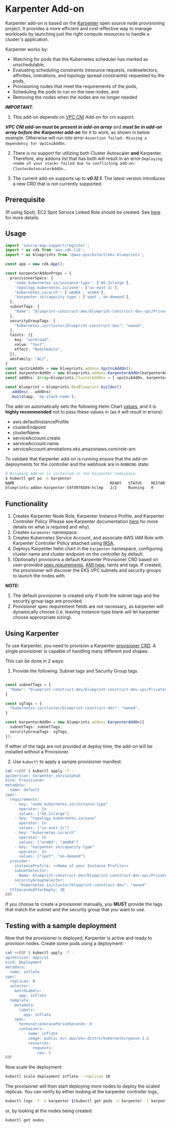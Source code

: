 # Karpenter Add-on

Karpenter add-on is based on the [Karpenter](https://github.com/aws/karpenter) open source node provisioning project. It provides a more efficient and cost-effective way to manage workloads by launching just the right compute resources to handle a cluster's application. 

Karpenter works by:

* Watching for pods that the Kubernetes scheduler has marked as unschedulable,
* Evaluating scheduling constraints (resource requests, nodeselectors, affinities, tolerations, and topology spread constraints) requested by the pods,
* Provisioning nodes that meet the requirements of the pods,
* Scheduling the pods to run on the new nodes, and
* Removing the nodes when the nodes are no longer needed

***IMPORTANT***: 

1. This add-on depends on [VPC CNI](vpc-cni.md) Add-on for cni support.

***VPC CNI add-on must be present in add-on array*** and ***must be in add-on array before the Karpenter add-on*** for it to work, as shown in below example. Otherwise will run into error `Assertion failed: Missing a dependency for VpcCniAddOn`.

2. There is no support for utilizing both Cluster Autoscaler **and** Karpenter. Therefore, any addons list that has both will result in an error `Deploying <name of your stack> failed due to conflicting add-on: ClusterAutoscalerAddOn.`. 

3. The current add-on supports up to ***v0.12.1***. The latest version introduces a new CRD that is not currently supported.

## Prerequisite

(If using Spot), EC2 Spot Service Linked Role should be created. See [here](https://docs.aws.amazon.com/batch/latest/userguide/spot_fleet_IAM_role.html) for more details.

## Usage

```typescript
import 'source-map-support/register';
import * as cdk from 'aws-cdk-lib';
import * as blueprints from '@aws-quickstart/eks-blueprints';

const app = new cdk.App();

const karpenterAddonProps = {
  provisionerSpecs: {
    'node.kubernetes.io/instance-type': ['m5.2xlarge'],
    'topology.kubernetes.io/zone': ['us-east-1c'],
    'kubernetes.io/arch': ['amd64','arm64'],
    'karpenter.sh/capacity-type': ['spot','on-demand'],
  },
  subnetTags: {
    "Name": "blueprint-construct-dev/blueprint-construct-dev-vpc/PrivateSubnet1",
  },
  securityGroupTags: {
    "kubernetes.io/cluster/blueprint-construct-dev": "owned",
  },
  taints: [{
    key: "workload",
    value: "test",
    effect: "NoSchedule",
  }],
  amiFamily: "AL2",
}
const vpcCniAddOn = new blueprints.addons.VpcCniAddOn();
const karpenterAddOn = new blueprints.addons.KarpenterAddOn(karpenterAddonProps);
const addOns: Array<blueprints.ClusterAddOn> = [ vpcCniAddOn, karpenterAddOn ];

const blueprint = blueprints.EksBlueprint.builder()
  .addOns(...addOns)
  .build(app, 'my-stack-name');
```

The add-on automatically sets the following Helm Chart [values](https://github.com/aws/karpenter/tree/main/charts/karpenter#values), and it is **highly recommended** not to pass these values in (as it will result in errors):
- aws.defaultInstanceProfile
- clusterEndpoint
- clusterName
- serviceAccount.create
- serviceAccount.name
- serviceAccount.annotations.eks.amazonaws.com/role-arn

To validate that Karpenter add-on is running ensure that the add-on deployments for the controller and the webhook are in `RUNNING` state:

```bash
# Assuming add-on is installed in the karpenter namespace.
$ kubectl get po -n karpenter
NAME                                          READY   STATUS    RESTARTS   AGE
blueprints-addon-karpenter-54fd978b89-hclmp   2/2     Running   0          99m
```

## Functionality

1. Creates Karpenter Node Role, Karpenter Instance Profile, and Karpenter Controller Policy (Please see Karpenter documentation [here](https://karpenter.sh/docs/getting-started/) for more details on what is required and why).
2. Creates `karpenter` namespace.
3. Creates Kubernetes Service Account, and associate AWS IAM Role with Karpenter Controller Policy attached using [IRSA](https://docs.aws.amazon.com/emr/latest/EMR-on-EKS-DevelopmentGuide/setting-up-enable-IAM.html).
4. Deploys Karpenter helm chart in the `karpenter` namespace, configuring cluster name and cluster endpoint on the controller by default.
5. (Optionally) provisions a default Karpenter Provisioner CRD based on user-provided [spec.requirements](https://karpenter.sh/v0.12.1/provisioner/#specrequirements), [AMI type](https://karpenter.sh/v0.12.1/aws/provisioning/#amazon-machine-image-ami-family), taints and tags. If created, the provisioner will discover the EKS VPC subnets and security groups to launch the nodes with. 

**NOTE:**
1. The default provisioner is created only if both the subnet tags and the security group tags are provided. 
2. Provisioner spec requirement fields are not necessary, as karpenter will dynamically choose (i.e. leaving instance-type blank will let karpenter choose approrpriate sizing).

## Using Karpenter

To use Karpenter, you need to provision a Karpenter [provisioner CRD](https://karpenter.sh/docs/provisioner/). A single provisioner is capable of handling many different pod shapes.

This can be done in 2 ways:

1. Provide the following: Subnet tags and Security Group tags.

```typescript

const subnetTags = {
  "Name": "blueprint-construct-dev/blueprint-construct-dev-vpc/PrivateSubnet1",
}

const sgTags = {
  "kubernetes.io/cluster/blueprint-construct-dev": "owned",
}

const karpenterAddOn = new blueprints.addons.KarpenterAddOn({
  subnetTags: subnetTags,
  securityGroupTags: sgTags,
});
```

If either of the tags are not provided at deploy time, the add-on will be installed without a Provisioner. 

2. Use `kubectl` to apply a sample provisioner manifest:
```bash
cat <<EOF | kubectl apply -f -
apiVersion: karpenter.sh/v1alpha5
kind: Provisioner
metadata:
  name: default
spec:
  requirements:
    - key: "node.kubernetes.io/instance-type" 
      operator: In
      values: ["m5.2xlarge"]
    - key: "topology.kubernetes.io/zone" 
      operator: In
      values: ["us-east-1c"]
    - key: "kubernetes.io/arch" 
      operator: In
      values: ["arm64", "amd64"]
    - key: "karpenter.sh/capacity-type" 
      operator: In
      values: ["spot", "on-demand"]
  provider:
    instanceProfile: <<Name of your Instance Profile>>
    subnetSelector:
      Name: blueprint-construct-dev/blueprint-construct-dev-vpc/PrivateSubnet1
    securityGroupSelector:
      "kubernetes.io/cluster/blueprint-construct-dev": "owned"
  ttlSecondsAfterEmpty: 30
EOF
```

If you choose to create a provisioner manually, you **MUST** provide the tags that match the subnet and the security group that you want to use.

## Testing with a sample deployment

Now that the provisioner is deployed, Karpenter is active and ready to provision nodes. Create some pods using a deployment:

```bash
cat <<EOF | kubectl apply -f -
apiVersion: apps/v1
kind: Deployment
metadata:
  name: inflate
spec:
  replicas: 0
  selector:
    matchLabels:
      app: inflate
  template:
    metadata:
      labels:
        app: inflate
    spec:
      terminationGracePeriodSeconds: 0
      containers:
        - name: inflate
          image: public.ecr.aws/eks-distro/kubernetes/pause:3.2
          resources:
            requests:
              cpu: 1
EOF
```

Now scale the deployment:

```bash
kubectl scale deployment inflate --replicas 10
```

The provisioner will then start deploying more nodes to deploy the scaled replicas. You can verify by either looking at the karpenter controller logs,

```bash
kubectl logs -f -n karpenter $(kubectl get pods -n karpenter -l karpenter=controller -o name)
```

or, by looking at the nodes being created:

```bash
kubectl get nodes
```